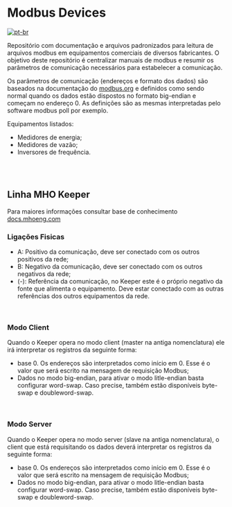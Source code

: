 # Modbus Devices

[![pt-br](https://img.shields.io/badge/lang-pt--br-green.svg)](https://github.com/mho-co/modbus-devices/README.md)

Repositório com documentação e arquivos padronizados para leitura de arquivos modbus em equipamentos comerciais de diversos fabricantes. O objetivo deste repositório é centralizar manuais de modbus e resumir os parâmetros de comunicação necessários para estabelecer a comunicação. 

Os parâmetros de comunicação (endereços e formato dos dados) são baseados na documentação do [modbus.org](https://modbus.org) e definidos como sendo normal quando os dados estão dispostos no formato big-endian e começam no endereço 0. As definições são as mesmas interpretadas pelo software modbus poll por exemplo. 

Equipamentos listados:
- Medidores de energia;
- Medidores de vazão;
- Inversores de frequência.

<br>

<br>

## Linha MHO Keeper
Para maiores informações consultar base de conhecimento [docs.mhoeng.com](https://docs.mhoeng.com/docs/2keeper/config_adv/config_modbus_rtu/ligacoes)
### Ligações Fisicas
- A: Positivo da comunicação, deve ser conectado com os outros positivos da rede;
- B: Negativo da comunicação, deve ser conectado com os outros negativos da rede;
- (-): Referência da comunicação, no Keeper este é o próprio negativo da fonte que alimenta o equipamento. Deve estar conectado com as outras referências dos outros equipamentos da rede.

<br>

### Modo Client
Quando o Keeper opera no modo client (master na antiga nomenclatura) ele irá interpretar os registros da seguinte forma:

- base 0. Os endereços são interpretados como início em 0. Esse é o valor que será escrito na mensagem de requisição Modbus;
- Dados no modo big-endian, para ativar o modo litle-endian basta configurar word-swap. Caso precise, também estão disponíveis byte-swap e doubleword-swap.

<br>

### Modo Server
Quando o Keeper opera no modo server (slave na antiga nomenclatura), o client que está requisitando os dados deverá interpretar os registros da seguinte forma:

- base 0. Os endereços são interpretados como início em 0. Esse é o valor que será escrito na mensagem de requisição Modbus;
- Dados no modo big-endian, para ativar o modo litle-endian basta configurar word-swap. Caso precise, também estão disponíveis byte-swap e doubleword-swap.